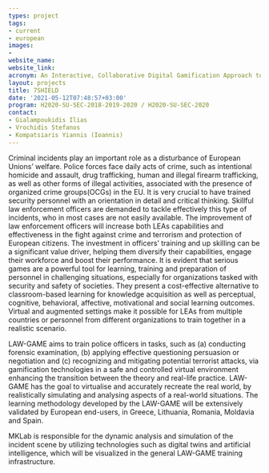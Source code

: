 ```yaml
---
types: project
tags:
- current
- european
images:
- 
website_name: 
website_link: 
acronym: An Interactive, Collaborative Digital Gamification Approach to Effective Experiential Training and Prediction of Criminal Actions
layout: projects
title: 7SHIELD
date: '2021-05-12T07:48:57+03:00'
program: H2020-SU-SEC-2018-2019-2020 / H2020-SU-SEC-2020
contact:
- Gialampoukidis Ilias
- Vrochidis Stefanos
- Kompatsiaris Yiannis (Ioannis)
---
```

<p>
Criminal incidents play an important role as a disturbance of European Unions’ welfare. Police forces face daily acts of crime, such as intentional homicide and assault, drug trafficking, human and illegal firearm trafficking, as well as other forms of illegal activities, associated with the presence of organized crime groups(OCGs) in the EU. It is very crucial to have trained security personnel with an orientation in detail and critical thinking. Skillful law enforcement officers are demanded to tackle effectively this type of incidents, who in most cases are not easily available. The improvement of law enforcement officers will increase both LEAs capabilities and effectiveness in the fight against crime and terrorism and protection of European citizens. The investment in officers’ training and up skilling can be a significant value driver, helping them diversify their capabilities, engage their workforce and boost their performance. It is evident that serious games are a powerful tool for learning, training and preparation of personnel in challenging situations, especially for organizations tasked with security and safety of societies. They present a cost-effective alternative to classroom-based learning for knowledge acquisition as well as perceptual, cognitive, behavioral, affective, motivational and social learning outcomes. Virtual and augmented settings make it possible for LEAs from multiple countries or personnel from different organizations to train together in a realistic scenario.</p>
<p>
LAW-GAME aims to train police officers in tasks, such as (a) conducting forensic examination, (b) applying effective questioning persuasion or negotiation and (c) recognizing and mitigating potential terrorist attacks, via gamification technologies in a safe and controlled virtual environment enhancing the transition between the theory and real-life practice. LAW-GAME has the goal to virtualise and accurately recreate the real world, by realistically simulating and analysing aspects of a real-world situations. The learning methodology developed by the LAW-GAME will be extensively validated by European end-users, in Greece, Lithuania, Romania, Moldavia and Spain.</p>
<p>
MKLab is responsible for the dynamic analysis and simulation of the incident scene by utilizing technologies such as digital twins and artificial intelligence, which will be visualized in the general LAW-GAME training infrastructure. </p>
